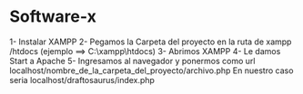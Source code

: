 # Software-x

1- Instalar XAMPP
2- Pegamos la Carpeta del proyecto en la ruta de xampp /htdocs (ejemplo ==> C:\xampp\htdocs)
3- Abrimos XAMPP
4- Le damos Start a Apache
5- Ingresamos al navegador y ponermos como url localhost/nombre_de_la_carpeta_del_proyecto/archivo.php
En nuestro caso seria localhost/draftosaurus/index.php
